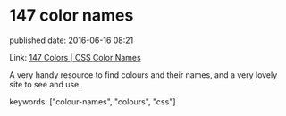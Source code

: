 # 147 color names

published date: 2016-06-16 08:21

Link: [147 Colors \| CSS Color Names](http://www.colors.commutercreative.com/grid/)

A very handy resource to find colours and their names, and a very lovely site to see and use.

keywords: \["colour-names", "colours", "css"\]

